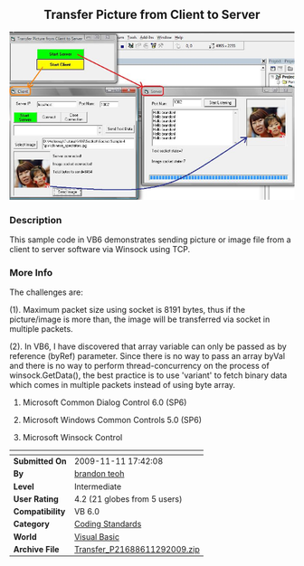 ﻿<div align="center">

## Transfer Picture from Client to Server

<img src="PIC20091129938448609.jpg">
</div>

### Description

This sample code in VB6 demonstrates sending picture or image file from a client to server software via Winsock using TCP.
 
### More Info
 
The challenges are:

(1). Maximum packet size using socket is 8191 bytes, thus if the picture/image is more than, the image will be transferred via socket in multiple packets.

(2). In VB6, I have discovered that array variable can only be passed as by reference (byRef) parameter. Since there is no way to pass an array byVal and there is no way to perform thread-concurrency on the process of winsock.GetData(), the best practice is to use 'variant' to fetch binary data which comes in multiple packets instead of using byte array.

1. Microsoft Common Dialog Control 6.0 (SP6)

2. Microsoft Windows Common Controls 5.0 (SP6)

3. Microsoft Winsock Control


<span>             |<span>
---                |---
**Submitted On**   |2009-11-11 17:42:08
**By**             |[brandon teoh](https://github.com/Planet-Source-Code/PSCIndex/blob/master/ByAuthor/brandon-teoh.md)
**Level**          |Intermediate
**User Rating**    |4.2 (21 globes from 5 users)
**Compatibility**  |VB 6\.0
**Category**       |[Coding Standards](https://github.com/Planet-Source-Code/PSCIndex/blob/master/ByCategory/coding-standards__1-43.md)
**World**          |[Visual Basic](https://github.com/Planet-Source-Code/PSCIndex/blob/master/ByWorld/visual-basic.md)
**Archive File**   |[Transfer\_P21688611292009\.zip](https://github.com/Planet-Source-Code/brandon-teoh-transfer-picture-from-client-to-server__1-72687/archive/master.zip)








